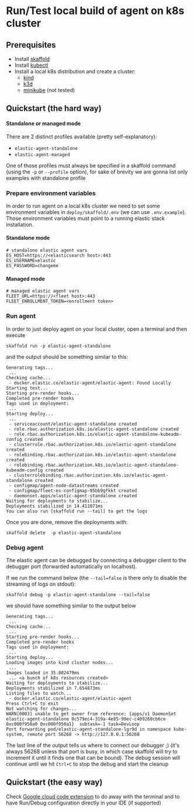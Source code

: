 # Run/Test local build of agent on k8s cluster

## Prerequisites

- Install [skaffold](https://skaffold.dev/docs/install/)
- Install [kubectl](https://kubernetes.io/docs/tasks/tools/#kubectl)
- Install a local k8s distribution and create a cluster:
    - [kind](https://kind.sigs.k8s.io/docs/user/quick-start/#installation)
    - [k3d](https://k3d.io/v5.5.1/#installation)
    - [minikube](https://minikube.sigs.k8s.io/docs/start/) (not tested)

## Quickstart (the hard way)

#### Standalone or managed mode
There are 2 distinct profiles available (pretty self-explanatory):
- `elastic-agent-standalone`
- `elastic-agent-managed`

One of those profiles must always be specified in a skaffold command (using the `-p` or `--profile` option), for sake of brevity we are gonna list only examples with standalone profile

### Prepare environment variables
In order to run agent on a local k8s cluster we need to set some environment variables in `deploy/skaffold/.env` (we can use `.env.example`). Those environment variables must point to a running elastic stack installation.

#### Standalone mode
```shell
# standalone elastic agent vars
ES_HOST=https://<elasticsearch host>:443
ES_USERNAME=elastic
ES_PASSWORD=changeme
```

#### Managed mode
```shell
# managed elastic agent vars
FLEET_URL=https://<fleet host>:443
FLEET_ENROLLMENT_TOKEN=<enrollment token>
```

### Run agent

In order to just deploy agent on your local cluster, open a terminal and then execute


```shell
skaffold run -p elastic-agent-standalone
```
and the output should be something similar to this:
```shell
Generating tags...
 ...
Checking cache...
 - docker.elastic.co/elastic-agent/elastic-agent: Found Locally
Starting test...
Starting pre-render hooks...
Completed pre-render hooks
Tags used in deployment:
 ...
Starting deploy...
 ...
 - serviceaccount/elastic-agent-standalone created
 - role.rbac.authorization.k8s.io/elastic-agent-standalone created
 - role.rbac.authorization.k8s.io/elastic-agent-standalone-kubeadm-config created
 - clusterrole.rbac.authorization.k8s.io/elastic-agent-standalone created
 - rolebinding.rbac.authorization.k8s.io/elastic-agent-standalone created
 - rolebinding.rbac.authorization.k8s.io/elastic-agent-standalone-kubeadm-config created
 - clusterrolebinding.rbac.authorization.k8s.io/elastic-agent-standalone created
 - configmap/agent-node-datastreams created
 - configmap/fleet-es-configmap-95bb9gfkkt created
 - daemonset.apps/elastic-agent-standalone created
Waiting for deployments to stabilize...
Deployments stabilized in 14.411071ms
You can also run [skaffold run --tail] to get the logs
```

Once you are done, remove the deployments with:
```shell
skaffold delete  -p elastic-agent-standalone
```


### Debug agent
The elastic agent can be debugged by connecting a debugger client to the debugger port (forwarded automatically on localhost).

If we run the command below (the `--tail=false` is there only to disable the streaming of logs on stdout):
```shell
skaffold debug -p elastic-agent-standalone --tail=false
```
we should have something similar to the output below

```shell
Generating tags...
 ...
Checking cache...
 ...
Starting pre-render hooks...
Completed pre-render hooks
Tags used in deployment:
 ...
Starting deploy...
Loading images into kind cluster nodes...
 ...
Images loaded in 35.802479ms
 ... <a bunch of k8s resources created>
Waiting for deployments to stabilize...
Deployments stabilized in 7.654873ms
Listing files to watch...
 - docker.elastic.co/elastic-agent/elastic-agent
Press Ctrl+C to exit
Not watching for changes...
WARN[0003] unable to get owner from reference: {apps/v1 DaemonSet elastic-agent-standalone 0c579ec4-319a-4e85-99ec-c409260cb6ce 0xc000f950a0 0xc000f950a1}  subtask=-1 task=DevLoop
Port forwarding pod/elastic-agent-standalone-lgr9d in namespace kube-system, remote port 56268 -> http://127.0.0.1:56268
```
The last line of the output tells us where to connect our debugger ;)
(it's always 56268 unless that port is busy, in which case skaffold will try to increment it until it finds one that can be bound).
The debug session will continue until we hit `Ctrl+C` to stop the debug and start the cleanup

## Quickstart (the easy way)

Check [Google cloud code extension](https://cloud.google.com/code/docs) to do away with the terminal and to have Run/Debug configuration directly in your IDE (if supported)

